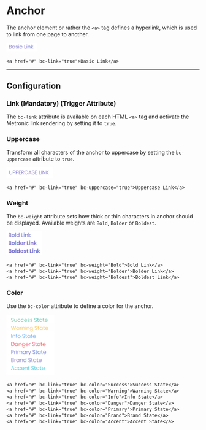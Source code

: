 # Anchor

The anchor element or rather the `<a>` tag defines a hyperlink, which is used to link from one page to another.

<img src="img/anchor_01.png" width="79" alt="Mecons Anchor" />

```markup
<a href="#" bc-link="true">Basic Link</a>
```

---

## Configuration

### Link (Mandatory) (Trigger Attribute)

The `bc-link` attribute is available on each HTML `<a>` tag and activate the Metronic link rendering by setting it to `true`.

### Uppercase

Transform all characters of the anchor to uppercase by setting the `bc-uppercase` attribute to `true`.

<img src="img/anchor_02.png" width="121" alt="Uppercase Anchor" />

```markup
<a href="#" bc-link="true" bc-uppercase="true">Uppercase Link</a>
```

### Weight

The `bc-weight` attribute sets how thick or thin characters in anchor should be displayed. Available weights are `Bold`, `Bolder` or `Boldest`.

<img src="img/anchor_03.png" width="93" alt="Weighted Anchor" />

```markup
<a href="#" bc-link="true" bc-weight="Bold">Bold Link</a>
<a href="#" bc-link="true" bc-weight="Bolder">Bolder Link</a>
<a href="#" bc-link="true" bc-weight="Boldest">Boldest Link</a>
```

### Color

Use the `bc-color` attribute to define a color for the anchor.

<img src="img/anchor_04.png" width="125" alt="Colored Anchor" />

```markup
<a href="#" bc-link="true" bc-color="Success">Success State</a>
<a href="#" bc-link="true" bc-color="Warning">Warning State</a>
<a href="#" bc-link="true" bc-color="Info">Info State</a>
<a href="#" bc-link="true" bc-color="Danger">Danger State</a>
<a href="#" bc-link="true" bc-color="Primary">Primary State</a>
<a href="#" bc-link="true" bc-color="Brand">Brand State</a>
<a href="#" bc-link="true" bc-color="Accent">Accent State</a>
```